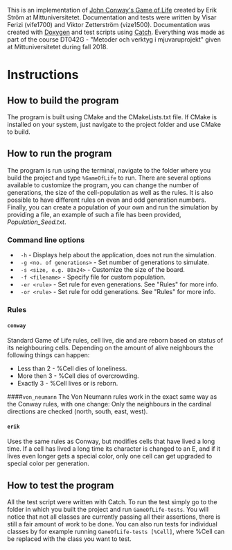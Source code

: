 This is an implementation of [John Conway's Game of Life](https://en.wikipedia.org/wiki/Conway%27s_Game_of_Life) created by Erik Ström at Mittuniversitetet. Documentation and tests were written by Visar Ferizi (vife1700) and Viktor Zetterström (vize1500). Documentation was created with [Doxygen](http://www.doxygen.org) and test scripts using [Catch](https://github.com/catchorg/Catch2). Everything was made as part of the course DT042G - "Metoder och verktyg i mjuvaruprojekt" given at Mittuniversitetet during fall 2018.

# Instructions
## How to build the program
The program is built using CMake and the CMakeLists.txt file. If CMake is installed on your system, just navigate to the project folder and use CMake to build.

## How to run the program
The program is run using the terminal, navigate to the folder where you build the project and type `%GameOfLife` to run.
There are several options available to customize the program, you can change the number of generations, the size of the cell-population as well as the rules. It is also possible to have different rules on even and odd generation numbers. Finally, you can create a population of your own and run the simulation by providing a file, an example of such a file has been provided, _Population_Seed.txt_.
### Command line options
* ` -h` - Displays help about the application, does not run the simulation.
* ` -g <no. of generations>` - Set number of generations to simulate.
* ` -s <size, e.g. 80x24>` - Customize the size of the board.
* ` -f <filename>` - Specify file for custom population.
* ` -er <rule>` - Set rule for even generations. See "Rules" for more info.
* ` -or <rule>` - Set rule for odd generations. See "Rules" for more info.
  
### Rules
#### `conway`
Standard Game of Life rules, cell live, die and are reborn based on status of its neighbouring cells. Depending on the amount of alive neighbours the following things can happen:
  * Less than 2 - %Cell dies of loneliness.
  * More then 3 - %Cell dies of overcrowding.
  * Exactly 3 - %Cell lives or is reborn.

####`von_neumann`
The Von Neumann rules work in the exact same way as the Conway rules, with one change: Only the neighbours in the cardinal directions are checked (north, south, east, west).

#### `erik`
Uses the same rules as Conway, but modifies cells that have lived a long time. If a cell has lived a long time its character is changed to an E, and if it lives even longer gets a special color, only one cell can get upgraded to special color per generation.

## How to test the program
All the test script were written with Catch. To run the test simply go to the folder in which you built the project and run `GameOfLife-tests`. You will notice that not all classes are currently passing all their assertions, there is still a fair amount of work to be done. You can also run tests for individual classes by for example running `GameOfLife-tests [%Cell]`, where %Cell can be replaced with the class you want to test.